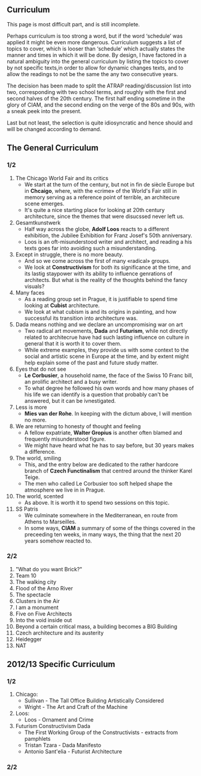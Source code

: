 ## Curriculum

This page is most difficult part, and is still incomplete.

Perhaps curriculum is too strong a word, but if the word ‘schedule’ was applied
it might be even more dangerous. Curriculum suggests a list of topics to cover,
which is looser than ‘schedule’ which actually states the manner and times in
which it will be done. By design, I have factored in a natural ambiguity into
the general curriculum by listing the topics to cover by not specific texts,in order
to allow for dynamic changes texts, and to allow the readings to not be the
same the any two consecutive years.

The decision has been made to split the ATRAP reading/discussion list into two,
corresponding with two school terms, and roughly with the first and second
halves of the 20th century. The first half ending sometime in the glory of
CIAM, and the second ending on the verge of the 80s and 90s, with a sneak peek
into the present.

Last but not least, the selection is quite idiosyncratic and hence should and
will be changed according to demand.

## The General Curriculum

### 1/2

1. The Chicago World Fair and its critics
    * We start at the turn of the century, but not in fin de siècle Europe but
      in **Chcaigo**, where, with the «crime» of the World's Fair still in memory
      serving as a reference point of terrible, an architecure scene emerges.
    * It's quite a nice starting place for looking at 20th century
      architecture, since the themes that were disucssed never left us.
1. Gesamtkunstwerk
    * Half way across the globe, **Adolf Loos** reacts to a different
      exhibition, the Jubilee Exhibition for Franz Josef's 50th anniversary.
    * Loos is an oft-misunderstood writer and architect, and reading a his
      texts goes far into avoiding such a misunderstanding.
1. Except in struggle, there is no more beauty.
    * And so we come across the first of many «radical» groups.
    * We look at **Constructivism** for both its significance at the time, and
      its lastig staypower with its ability to influence genrations of
      architects. But what is the reality of the thoughts behind the fancy
      visuals?
1. Many faces
    * As a reading group set in Prague, it is justifiable to spend time looking
      at **Cubist** architecture.
    * We look at what cubism is and its origins in painting, and how successful
      its transition into architecture was.
1. Dada means nothing and we declare an uncompromising war on art
    * Two radical art movements, **Dada** and **Futurism**, while not directly
      related to architecrue have had such lasting influence on culture in
      general that it is worth it to cover them.
    * While extreme examples, they provide us with some context to the social
      and artistic scene in Europe at the time, and by extent might help
      explain some of the past and future study matter.
1. Eyes that do not see
    * **Le Corbusier**, a household name, the face of the Swiss 10 Franc bill,
      an prolific architect and a busy writer.
    * To what degree he followed his own words and how many phases of his life
      we can identify is a question that probably can't be answered, but it can
      be ivnestigated.
1. Less is more
    * **Mies van der Rohe**. In keeping with the dictum above, I will mention
      no more.
1. We are returning to honesty of thought and feeling
    * A fellow expatriate, **Walter Gropius** is another often blamed and
      frequently misunderstood figure.
    * We might have heard what he has to say before, but 30 years makes a
      difference.
1. The world, smiling
    * This, and the entry below are dedicated to the rather hardcore branch of
      **Czech Functinalism** that centred around the thinker Karel Teige.
    * The men who called Le Corbusier too soft helped shape the atmosphere we
      live in in Prague.
1. The world, scented
    * As above. It is worth it to spend two sessions on this topic.
1. SS Patris
    * We culminate somewhere in the Mediterranean, en route from Athens to
      Marseilles.
    * In some ways, **CIAM** a summary of some of the things
      covered in the preceeding ten weeks, in many ways, the thing that the
      next 20 years somehow reacted to.


### 2/2

1. "What do you want Brick?"
1. Team 10
1. The walking city
1. Flood of the Arno River
1. The spectacle
1. Clusters in the Air
1. I am a monument
1. Five on Five Architects
1. Into the void inside out
1. Beyond a certain critical mass, a building becomes a BIG Building
1. Czech architecture and its austerity
1. Heidegger
1. NAT


## 2012/13 Specific Curriculum

### 1/2

1. Chicago:
    * Sullivan - The Tall Office Building Artistically Considered
    * Wright - The Art and Craft of the Machine
1. Loos:
    * Loos - Ornament and Crime
1. Futurism Constructivism Dada
    * The First Working Group of the Constructivists - extracts from pamphlets
    * Tristan Tzara - Dada Manifesto
    * Antonio Sant'elia - Futurist Architecture




### 2/2
